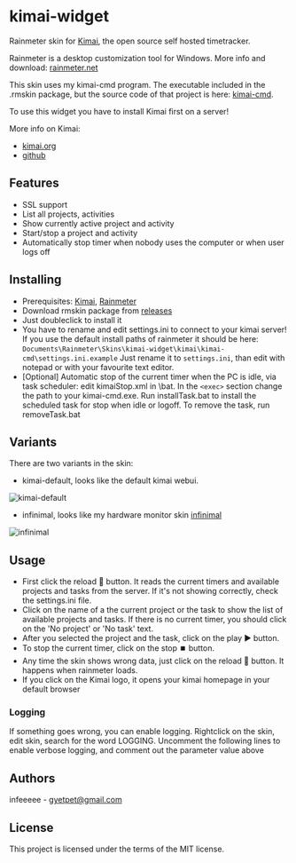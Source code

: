 # kimai-widget

Rainmeter skin for [Kimai](http://www.kimai.org/), the open source self hosted timetracker.

Rainmeter is a desktop customization tool for Windows. More info and download: [rainmeter.net](https://www.rainmeter.net/)

This skin uses my kimai-cmd program. The executable included in the .rmskin package, but the source code of that project is here: [kimai-cmd](https://github.com/infeeeee/kimai-cmd).

To use this widget you have to install Kimai first on a server!

More info on Kimai:
* [kimai.org](http://www.kimai.org/)
* [github](https://github.com/kimai/kimai)

## Features

* SSL support
* List all projects, activities
* Show currently active project and activity
* Start/stop a project and activity
* Automatically stop timer when nobody uses the computer or when user logs off

## Installing

* Prerequisites: [Kimai](http://www.kimai.org/), [Rainmeter](https://www.rainmeter.net/)
* Download rmskin package from [releases](https://github.com/infeeeee/kimai-widget/releases/latest)
* Just doubleclick to install it
* You have to rename and edit settings.ini to connect to your kimai server! If you use the default install paths of rainmeter it should be here: `Documents\Rainmeter\Skins\kimai-widget\kimai\kimai-cmd\settings.ini.example`
Just rename it to `settings.ini`, than edit with notepad or with your favourite text editor.
* [Optional] Automatic stop of the current timer when the PC is idle, via task scheduler: edit kimaiStop.xml in \bat. In the `<exec>` section change the path to your kimai-cmd.exe. Run installTask.bat to install the scheduled task for stop when idle or logoff. To remove the task, run removeTask.bat


## Variants

There are two variants in the skin: 
* kimai-default, looks like the default kimai webui.

![kimai-default](@Resources/Screenshots/kimai-default.png?raw=true "kimai-default")

* infinimal, looks like my hardware monitor skin [infinimal](https://github.com/infeeeee/infinimal)

![infinimal](@Resources/Screenshots/infinimal.png?raw=true "infinimal")

## Usage

* First click the reload 🔄 button. It reads the current timers and available projects and tasks from the server. If it's not showing correctly, check the settings.ini file. 
* Click on the name of a the current project or the task to show the list of available projects and tasks. If there is no current timer, you should click on the 'No project' or 'No task' text. 
* After you selected the project and the task, click on the play ▶️ button.
* To stop the current timer, click on the stop ⏹️ button. 
* Any time the skin shows wrong data, just click on the reload 🔄 button. It happens when rainmeter loads.
* If you click on the Kimai logo, it opens your kimai homepage in your default browser

### Logging

If something goes wrong, you can enable logging. Rightclick on the skin, edit skin, search for the word LOGGING. 
Uncomment the following lines to enable verbose logging, and comment out the parameter value above
 

## Authors

infeeeee - gyetpet@gmail.com

## License

This project is licensed under the terms of the MIT license.
